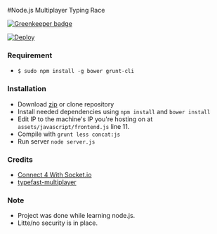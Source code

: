 #Node.js Multiplayer Typing Race

[![Greenkeeper badge](https://badges.greenkeeper.io/shaunidiot/multiplayertyping.svg)](https://greenkeeper.io/)

[![Deploy](https://www.herokucdn.com/deploy/button.png)](https://heroku.com/deploy?template=https://github.com/shaunidiot/multiplayertyping)

### Requirement

- `$ sudo npm install -g bower grunt-cli`

### Installation

 - Download [zip](https://github.com/shaunidiot/multiplayertyping/archive/master.zip) or clone repository
 - Install needed dependencies using `npm install` and `bower install`
 - Edit IP to the machine's IP you're hosting on at `assets/javascript/frontend.js` line 11.
 - Compile with `grunt less concat:js`
 - Run server `node server.js`

### Credits

 - [Connect 4 With Socket.io](http://code.tutsplus.com/tutorials/connect-4-with-socketio--cms-19869)
 - [typefast-multiplayer](https://github.com/Elfoslav/typefast-multiplayer)

### Note

- Project was done while learning node.js.
- Litte/no security is in place.
